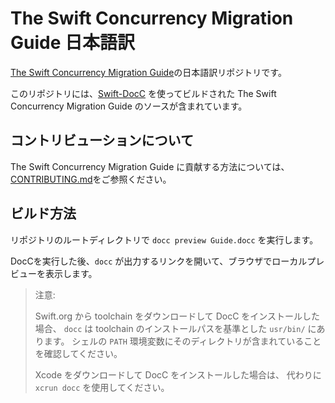 # The Swift Concurrency Migration Guide 日本語訳

[The Swift Concurrency Migration Guide][swift-migration-guide]の日本語訳リポジトリです。

このリポジトリには、[Swift-DocC][docc] を使ってビルドされた The Swift Concurrency Migration Guide のソースが含まれています。

## コントリビューションについて

The Swift Concurrency Migration Guide に貢献する方法については、[CONTRIBUTING.md][contributing]をご参照ください。

## ビルド方法

リポジトリのルートディレクトリで `docc preview Guide.docc` を実行します。

DocCを実行した後、`docc` が出力するリンクを開いて、ブラウザでローカルプレビューを表示します。

> 注意:
>
> Swift.org から toolchain をダウンロードして DocC をインストールした場合、
> `docc` は toolchain のインストールパスを基準とした `usr/bin/` にあります。
> シェルの `PATH` 環境変数にそのディレクトリが含まれていることを確認してください。
> 
> Xcode をダウンロードして DocC をインストールした場合は、
> 代わりに `xcrun docc` を使用してください。

[swift-migration-guide]: https://github.com/apple/swift-migration-guide
[contributing]: https://github.com/stzn/swift-migration-guide-jp/blob/main/CONTRIBUTING.md
[docc]: https://github.com/apple/swift-docc
[conduct]: https://www.swift.org/code-of-conduct
